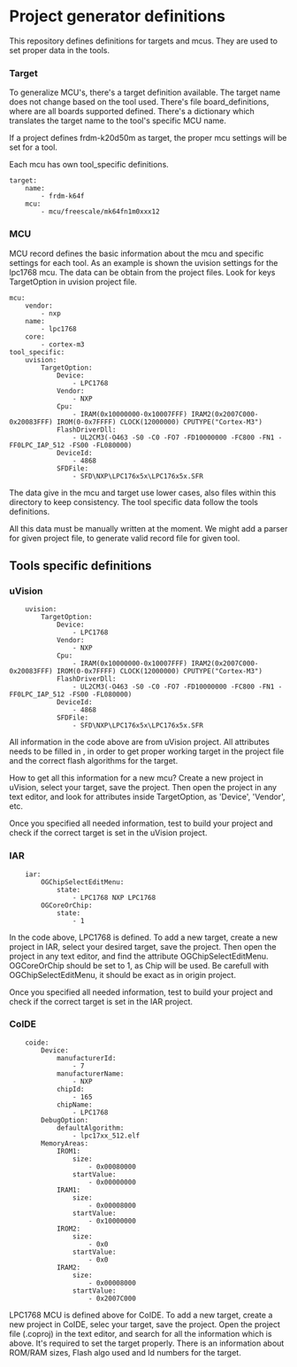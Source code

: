 # Project generator definitions

This repository defines definitions for targets and mcus. They are used to set proper data in the tools.
### Target

To generalize MCU's, there's a target definition available. The target name does not change based on the tool used. There's file board_definitions, where are all boards supported defined. There's a dictionary which translates the target name to the tool's specific MCU name.

If a project defines frdm-k20d50m as target, the proper mcu settings will be set for a tool.

Each mcu has own tool_specific definitions.

```
target:
    name:
        - frdm-k64f
    mcu:
        - mcu/freescale/mk64fn1m0xxx12
```

### MCU

MCU record defines the basic information about the mcu and specific settings for each tool. As an example is shown the uvision settings for the lpc1768 mcu. The data can be obtain from the project files. Look for keys TargetOption in uvision project file.

```
mcu:
    vendor:
        - nxp
    name:
        - lpc1768
    core:
        - cortex-m3
tool_specific:
    uvision:
        TargetOption:
            Device:
                - LPC1768
            Vendor:
                - NXP
            Cpu:
                - IRAM(0x10000000-0x10007FFF) IRAM2(0x2007C000-0x20083FFF) IROM(0-0x7FFFF) CLOCK(12000000) CPUTYPE("Cortex-M3")
            FlashDriverDll:
                - UL2CM3(-O463 -S0 -C0 -FO7 -FD10000000 -FC800 -FN1 -FF0LPC_IAP_512 -FS00 -FL080000)
            DeviceId:
                - 4868
            SFDFile:
                - SFD\NXP\LPC176x5x\LPC176x5x.SFR
```

The data give in the mcu and target use lower cases, also files within this directory to keep consistency. The tool specific data follow the tools definitions.

All this data must be manually written at the moment. We might add a parser for given project file, to generate valid record file for given tool.

## Tools specific definitions

### uVision

```
    uvision:
        TargetOption:
            Device:
                - LPC1768
            Vendor:
                - NXP
            Cpu:
                - IRAM(0x10000000-0x10007FFF) IRAM2(0x2007C000-0x20083FFF) IROM(0-0x7FFFF) CLOCK(12000000) CPUTYPE("Cortex-M3")
            FlashDriverDll:
                - UL2CM3(-O463 -S0 -C0 -FO7 -FD10000000 -FC800 -FN1 -FF0LPC_IAP_512 -FS00 -FL080000)
            DeviceId:
                - 4868
            SFDFile:
                - SFD\NXP\LPC176x5x\LPC176x5x.SFR
```

All information in the code above are from uVision project. All attributes needs to be filled in , in order to get proper working target in the project file and the correct flash algorithms for the target.

How to get all this information for a new mcu? Create a new project in uVision, select your target, save the project. Then open the project in any text editor, and look for attributes inside TargetOption, as 'Device', 'Vendor', etc.

Once you specified all needed information, test to build your project and check if the correct target is set in the uVision project.

### IAR

```
    iar:
        OGChipSelectEditMenu:
            state:
                - LPC1768 NXP LPC1768
        OGCoreOrChip:
            state:
                - 1
```

In the code above, LPC1768 is defined. To add a new target, create a new project in IAR, select your desired target, save the project. Then open the project in any text editor, and find the attribute OGChipSelectEditMenu. OGCoreOrChip should be set to 1, as Chip will be used. Be carefull with OGChipSelectEditMenu, it should be exact as in origin project.

Once you specified all needed information, test to build your project and check if the correct target is set in the IAR project.

### CoIDE

```
    coide:
        Device:
            manufacturerId:
                - 7
            manufacturerName:
                - NXP
            chipId:
                - 165
            chipName:
                - LPC1768
        DebugOption:
            defaultAlgorithm:
                - lpc17xx_512.elf
        MemoryAreas:
            IROM1:
                size:
                    - 0x00080000
                startValue:
                    - 0x00000000
            IRAM1:
                size:
                    - 0x00008000
                startValue:
                    - 0x10000000
            IROM2:
                size:
                    - 0x0
                startValue:
                    - 0x0
            IRAM2:
                size:
                    - 0x00008000
                startValue:
                    - 0x2007C000
```

LPC1768 MCU is defined above for CoIDE. To add a new target, create a new project in CoIDE, selec your target, save the project. Open the project file (.coproj) in the text editor, and search for all the information which is above. It's required to set the target properly. There is an information about ROM/RAM sizes, Flash algo used and Id numbers for the target.
